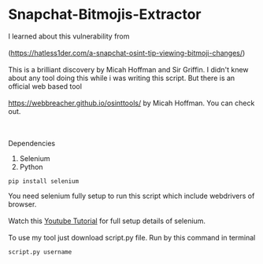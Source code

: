 # Snapchat-Bitmojis-Extractor
I learned about this vulnerability from
<br></br>
(https://hatless1der.com/a-snapchat-osint-tip-viewing-bitmoji-changes/)
<br></br>
This is a brilliant discovery by Micah Hoffman and Sir Griffin.
I didn't knew about any tool doing this while i was writing this script.
But there is an official web based tool<br></br>https://webbreacher.github.io/osinttools/ by Micah Hoffman. You can check out.


<br></br>
Dependencies
1. Selenium
2. Python
```
pip install selenium
```
You need selenium fully setup to run this script which include webdrivers of browser.
<br></br>
Watch this [Youtube Tutorial](https://www.youtube.com/watch?v=Xjv1sY630Uc&list=PLzMcBGfZo4-n40rB1XaJ0ak1bemvlqumQ) for full setup details of selenium.
<br></br>
To use my tool just download  script.py file.
Run by this command in terminal
```
script.py username
```
